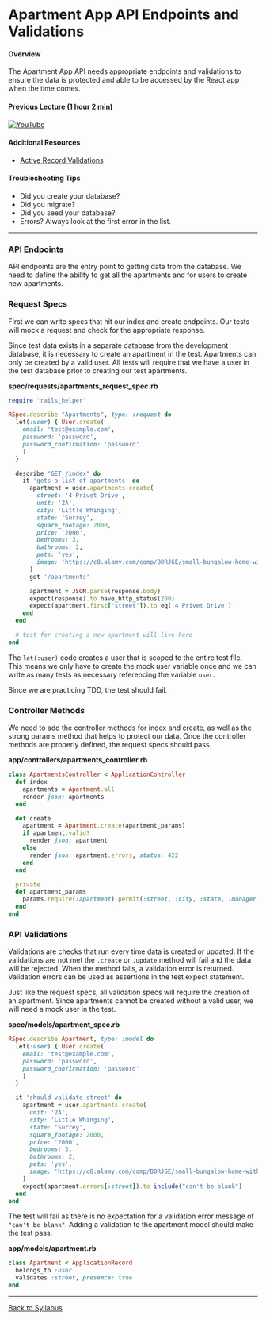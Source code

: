 # Apartment App API Endpoints and Validations

#### Overview

The Apartment App API needs appropriate endpoints and validations to ensure the data is protected and able to be accessed by the React app when the time comes.

#### Previous Lecture (1 hour 2 min)

[![YouTube](http://img.youtube.com/vi/iBFUlbWblpA/0.jpg)](https://www.youtube.com/watch?v=iBFUlbWblpA)

#### Additional Resources

- [Active Record Validations](https://guides.rubyonrails.org/active_record_validations.html#presence)

#### Troubleshooting Tips

- Did you create your database?
- Did you migrate?
- Did you seed your database?
- Errors? Always look at the first error in the list.

---

### API Endpoints

API endpoints are the entry point to getting data from the database. We need to define the ability to get all the apartments and for users to create new apartments.

### Request Specs

First we can write specs that hit our index and create endpoints. Our tests will mock a request and check for the appropriate response.

Since test data exists in a separate database from the development database, it is necessary to create an apartment in the test. Apartments can only be created by a valid user. All tests will require that we have a user in the test database prior to creating our test apartments.

**spec/requests/apartments_request_spec.rb**

```ruby
require 'rails_helper'

RSpec.describe "Apartments", type: :request do
  let(:user) { User.create(
    email: 'test@example.com',
    password: 'password',
    password_confirmation: 'password'
    )
  }

  describe "GET /index" do
    it 'gets a list of apartments' do
      apartment = user.apartments.create(
        street: '4 Privet Drive',
        unit: '2A',
        city: 'Little Whinging',
        state: 'Surrey',
        square_footage: 2000,
        price: '2000',
        bedrooms: 3,
        bathrooms: 2,
        pets: 'yes',
        image: 'https://c8.alamy.com/comp/B0RJGE/small-bungalow-home-with-pathway-in-addlestone-surrey-uk-B0RJGE.jpg'
      )
      get '/apartments'

      apartment = JSON.parse(response.body)
      expect(response).to have_http_status(200)
      expect(apartment.first['street']).to eq('4 Privet Drive')
    end
  end

  # test for creating a new apartment will live here
end
```

The `let(:user)` code creates a user that is scoped to the entire test file. This means we only have to create the mock user variable once and we can write as many tests as necessary referencing the variable `user`.

Since we are practicing TDD, the test should fail.

### Controller Methods

We need to add the controller methods for index and create, as well as the strong params method that helps to protect our data. Once the controller methods are properly defined, the request specs should pass.

**app/controllers/apartments_controller.rb**

```ruby
class ApartmentsController < ApplicationController
  def index
    apartments = Apartment.all
    render json: apartments
  end

  def create
    apartment = Apartment.create(apartment_params)
    if apartment.valid?
      render json: apartment
    else
      render json: apartment.errors, status: 422
    end
  end

  private
  def apartment_params
    params.require(:apartment).permit(:street, :city, :state, :manager, :email, :price, :bedrooms, :bathrooms, :pets, :image, :user_id)
  end
end
```

### API Validations

Validations are checks that run every time data is created or updated. If the validations are not met the `.create` or `.update` method will fail and the data will be rejected. When the method fails, a validation error is returned. Validation errors can be used as assertions in the test expect statement.

Just like the request specs, all validation specs will require the creation of an apartment. Since apartments cannot be created without a valid user, we will need a mock user in the test.

**spec/models/apartment_spec.rb**

```ruby
RSpec.describe Apartment, type: :model do
  let(:user) { User.create(
    email: 'test@example.com',
    password: 'password',
    password_confirmation: 'password'
    )
  }

  it 'should validate street' do
    apartment = user.apartments.create(
      unit: '2A',
      city: 'Little Whinging',
      state: 'Surrey',
      square_footage: 2000,
      price: '2000',
      bedrooms: 3,
      bathrooms: 2,
      pets: 'yes',
      image: 'https://c8.alamy.com/comp/B0RJGE/small-bungalow-home-with-pathway-in-addlestone-surrey-uk-B0RJGE.jpg'
    )
    expect(apartment.errors[:street]).to include("can't be blank")
  end
end
```

The test will fail as there is no expectation for a validation error message of `"can't be blank"`. Adding a validation to the apartment model should make the test pass.

**app/models/apartment.rb**

```ruby
class Apartment < ApplicationRecord
  belongs_to :user
  validates :street, presence: true
end
```

---

[Back to Syllabus](../../README.md#unit-nine-react-and-rails-with-authentication)
